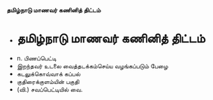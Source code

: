 **தமிழ்நாடு மாணவர் கணினித் திட்டம்**
- # தமிழ்நாடு மாணவர் கணினித் திட்டம்
- n. பிணப்பெட்டி
- இறந்தவர் உடலை வைத்தடக்கம்செய்ய வழங்கப்படும் பேழை
- கடலுக்கொவ்வாக் கப்பல்
- குதிரைக்குளம்யின் பகுதி
- (வி.) சவப்பெட்டியில் வை.

